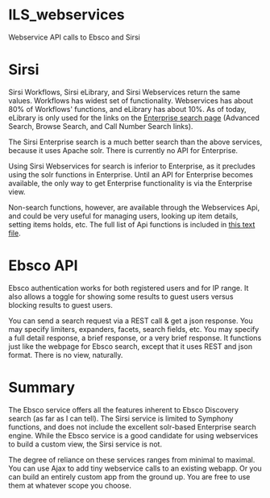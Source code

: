 # ILS_webservices
Webservice API calls to Ebsco and Sirsi

# Sirsi
Sirsi Workflows, Sirsi eLibrary, and Sirsi Webservices return the same values.  Workflows has widest set of functionality.  Webservices has about 80% of Workflows' functions, and eLibrary has about 10%.  As of today, eLibrary is only used for the links on the [Enterprise search page](https://lsu.ent.sirsi.net/client/en_US/lsu) (Advanced Search, Browse Search, and Call Number Search links).


The Sirsi Enterprise search is a much better search than the above services, because it uses Apache solr.  There is currently no API for Enterprise. 


Using Sirsi Webservices for search is inferior to Enterprise, as it precludes using the solr functions in Enterprise.  Until an API for Enterprise becomes available, the only way to get Enterprise functionality is via the Enterprise view.


Non-search functions, however, are available through the Webservices Api, and could be very useful for managing users, looking up item details, setting items holds, etc.  The full list of Api functions is included in [this text file](https://github.com/lsulibraries/ILS_webservices/blob/master/SirsiWebservicesFunctions.txt).


# Ebsco API

Ebsco authentication works for both registered users and for IP range.  It also allows a toggle for showing some results to guest users versus blocking results to guest users.

You can send a search request via a REST call & get a json response.  You may specify limiters, expanders, facets, search fields, etc.  You may specify a full detail response, a brief response, or a very brief response.  It functions just like the webpage for Ebsco search, except that it uses REST and json format.  There is no view, naturally.

# Summary

The Ebsco service offers all the features inherent to Ebsco Discovery search (as far as I can tell).  The Sirsi service is limited to Symphony functions, and does not include the excellent solr-based Enterprise search engine.  While the Ebsco service is a good candidate for using webservices to build a custom view, the Sirsi service is not.

The degree of reliance on these services ranges from minimal to maximal.  You can use Ajax to add tiny webservice calls to an existing webapp.  Or you can build an entirely custom app from the ground up.  You are free to use them at whatever scope you choose.   
